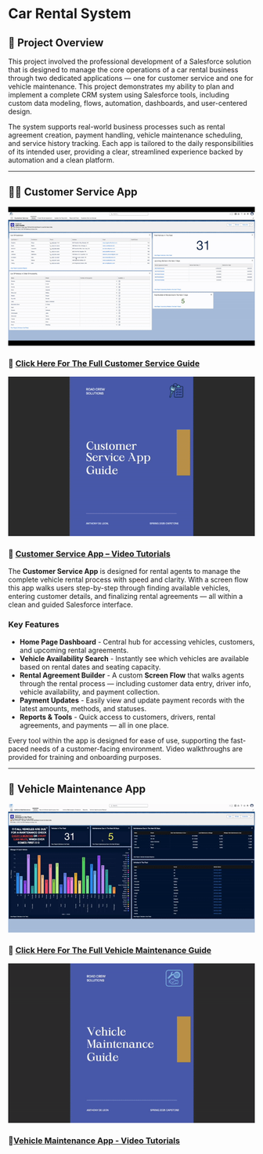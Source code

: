 # Car Rental System

## 📝 Project Overview
This project involved the professional development of a Salesforce solution that is designed to manage the core operations of a car rental business through two dedicated applications — one for customer service and one for vehicle maintenance. This project demonstrates my ability to plan and implement a complete CRM system using Salesforce tools, including custom data modeling, flows, automation, dashboards, and user-centered design.

The system supports real-world business processes such as rental agreement creation, payment handling, vehicle maintenance scheduling, and service history tracking. Each app is tailored to the daily responsibilities of its intended user, providing a clear, streamlined experience backed by automation and a clean platform.

---

## 👨‍💻 Customer Service App 

![](./CustomerServiceApp.gif)

### 📄 [Click Here For The Full Customer Service Guide](./SalesforceCustomerServiceGuide.pdf)

![](./CustomerServiceGuide.gif)

### 🎥 [Customer Service App – Video Tutorials](https://vimeo.com/showcase/11687420)

The **Customer Service App** is designed for rental agents to manage the complete vehicle rental process with speed and clarity. With a screen flow this app walks users step-by-step through finding available vehicles, entering customer details, and finalizing rental agreements — all within a clean and guided Salesforce interface.

### Key Features

- **Home Page Dashboard** - Central hub for accessing vehicles, customers, and upcoming rental agreements.
- **Vehicle Availability Search** - Instantly see which vehicles are available based on rental dates and seating capacity.
- **Rental Agreement Builder** - A custom **Screen Flow** that walks agents through the rental process — including customer data entry, driver info, vehicle availability, and payment collection.
- **Payment Updates** - Easily view and update payment records with the latest amounts, methods, and statuses.
- **Reports & Tools** - Quick access to customers, drivers, rental agreements, and payments — all in one place.

Every tool within the app is designed for ease of use, supporting the fast-paced needs of a customer-facing environment. Video walkthroughs are provided for training and onboarding purposes.

---

## 🧰 Vehicle Maintenance App

![](./VehicleMaintenanceApp.gif)

### 📄 [Click Here For The Full Vehicle Maintenance Guide](./SalesforceVehicleMaintenanceGuide.pdf)

![](./VehicleMaintenanceGuide.gif)

### 🎥[Vehicle Maintenance App - Video Tutorials](https://vimeo.com/showcase/11693718)

